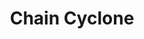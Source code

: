 ---
title: "Chain Cyclone"

feat:
  types: ["General", "Fighter"]
  description: |
    You can wield a spiked chain as a double weapon.
  prerequisite: |
    base attack bonus +9, Dex 15, Exotic Weapon Proficiency (spiked chain), Weapon Focus (spiked chain), Combat Expertise, Chain Wrapping, Two-Weapon Fighting
  benefit: |
    You can use your spiked chain as double weapon, and you incur all the normal attack penalties associated with fighting with two weapons, just as if you were using a one-handed weapon and a light weapon. You cannot use the spiked chain as a reach weapon while using it as a double weapon, but you may switch techniques once per round as a free action.
  special: |
    A fighter may select Chain Cyclone as one of his fighter bonus feats.
---